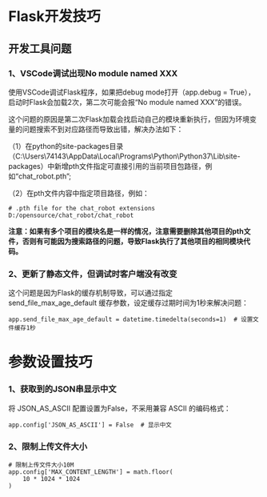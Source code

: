 # Flask开发技巧

## 开发工具问题

### 1、VSCode调试出现No module named XXX

使用VSCode调试Flask程序，如果把debug mode打开（app.debug = True），启动时Flask会加载2次，第二次可能会报“No module named XXX”的错误。

这个问题的原因是第二次Flask加载会找启动自己的模块重新执行，但因为环境变量的问题搜索不到对应路径而导致出错，解决办法如下：

（1）在python的site-packages目录（C:\Users\74143\AppData\Local\Programs\Python\Python37\Lib\site-packages）中新增pth文件指定可直接引用的当前项目包路径，例如“chat_robot.pth”;

（2）在pth文件内容中指定项目路径，例如：

```
# .pth file for the chat_robot extensions
D:/opensource/chat_robot/chat_robot
```

**注意：如果有多个项目的模块名是一样的情况，注意需要删除其他项目的pth文件，否则有可能因为搜索路径的问题，导致Flask执行了其他项目的相同模块代码。**

### 2、更新了静态文件，但调试时客户端没有改变

这个问题是因为Flask的缓存机制导致，可以通过指定 send_file_max_age_default 缓存参数，设定缓存过期时间为1秒来解决问题：

```
app.send_file_max_age_default = datetime.timedelta(seconds=1)  # 设置文件缓存1秒
```



# 参数设置技巧

### 1、获取到的JSON串显示中文

将 JSON_AS_ASCII 配置设置为False，不采用兼容 ASCII 的编码格式：

```
app.config['JSON_AS_ASCII'] = False  # 显示中文
```



### 2、限制上传文件大小

```
# 限制上传文件大小10M
app.config['MAX_CONTENT_LENGTH'] = math.floor(
    10 * 1024 * 1024
)
```

